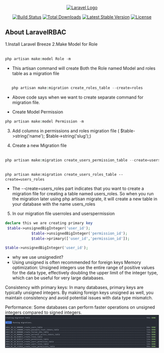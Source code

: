 <p align="center"><a href="https://laravel.com" target="_blank"><img src="https://raw.githubusercontent.com/laravel/art/master/logo-lockup/5%20SVG/2%20CMYK/1%20Full%20Color/laravel-logolockup-cmyk-red.svg" width="400" alt="Laravel Logo"></a></p>

<p align="center">
<a href="https://github.com/laravel/framework/actions"><img src="https://github.com/laravel/framework/workflows/tests/badge.svg" alt="Build Status"></a>
<a href="https://packagist.org/packages/laravel/framework"><img src="https://img.shields.io/packagist/dt/laravel/framework" alt="Total Downloads"></a>
<a href="https://packagist.org/packages/laravel/framework"><img src="https://img.shields.io/packagist/v/laravel/framework" alt="Latest Stable Version"></a>
<a href="https://packagist.org/packages/laravel/framework"><img src="https://img.shields.io/packagist/l/laravel/framework" alt="License"></a>
</p>

## About LaravelRBAC

1.Install Laravel Breeze
2.Make Model for Role

```php

php artisan make:model Role -m
```

-   This artisan command will create Both the Role named Model and roles table as a migration file

```php

   php artisan make:migration create_roles_table --create=roles


```

-   Above code says when we want to create separate command for migration file.

-   Create Model Permission

```php
php artisan make:model Permission -m
```

3. Add columns in permissions and roles migration file ( $table->string('name');
   $table->string('slug');)

4. Create a new Migration file

```php

php artisan make:migration create_users_permission_table --create=users_permissions


```

```

php artisan make:migration create_users_roles_table --create=users_roles
```

-   The --create=users_roles part indicates that you want to create a migration file for creating a table named users_roles. So when you run the migration later using php artisan migrate, it will create a new table in your database with the name users_roles

5. In our migration file userroles and userspermission

```php
declare this we are creating primary key
 $table->unsignedBigInteger('user_id');
            $table->unsignedBigInteger('permission_id');
            $table->primary(['user_id','permission_id']);

```

```php
$table->unsignedBigInteger('user_id');
```

-   why we use unsignedint?
-   Using unsigned is often recommended for foreign keys
    Memory optimization: Unsigned integers use the entire range of positive values for the data type, effectively doubling the upper limit of the integer type, which can be useful for very large databases.

Consistency with primary keys: In many databases, primary keys are typically unsigned integers. By making foreign keys unsigned as well, you maintain consistency and avoid potential issues with data type mismatch.

Performance: Some databases can perform faster operations on unsigned integers compared to signed integers.
![My IMage](screenshot/migrationtable.png)

